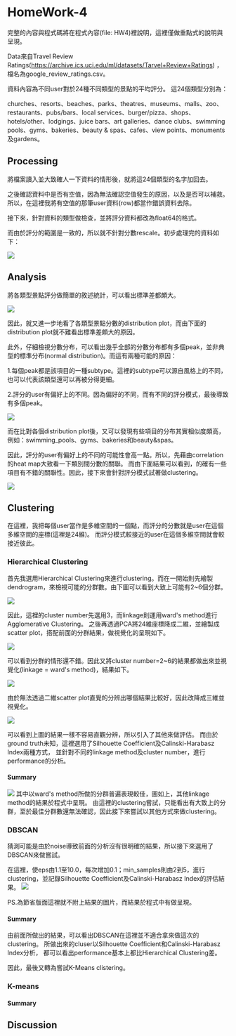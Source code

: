 # HomeWork-4
完整的內容與程式碼將在程式內容(file: HW4)裡說明，這裡僅做重點式的說明與呈現。

Data來自Travel Review Ratings(https://archive.ics.uci.edu/ml/datasets/Tarvel+Review+Ratings)
，檔名為google_review_ratings.csv。

資料內容為不同user對於24種不同類型的景點的平均評分。
這24個類型分別為：

churches、resorts、beaches、parks、theatres、museums、malls、zoo、restaurants、pubs/bars、local services、burger/pizza、shops、hotels/other、lodgings、juice bars、art galleries、dance clubs、swimming pools、gyms、bakeries、beauty & spas、cafes、view points、monuments及gardens。


## Processing

將檔案讀入並大致確人一下資料的情形後，就將這24個類型的名字加回去。

之後確認資料中是否有空值，因為無法確認空值發生的原因，以及是否可以補救。所以，在這裡我將有空值的那筆user資料(row)都當作錯誤資料去除。

接下來，針對資料的類型做檢查，並將評分資料都改為float64的格式。

而由於評分的範圍是一致的，所以就不針對分數rescale。初步處理完的資料如下：

![](.png)

## Analysis

將各類型景點評分做簡單的敘述統計，可以看出標準差都頗大。

![](https://imgur.com/RAR5cTG.png)

因此，就又進一步地看了各類型景點分數的distribution plot，而由下面的distribution plot就不難看出標準差頗大的原因。

此外，仔細檢視分數分布，可以看出幾乎全部的分數分布都有多個peak，並非典型的標準分布(normal distribution)。而這有兩種可能的原因：

1.每個peak都是該項目的一種subtype。這裡的subtype可以源自風格上的不同，也可以代表該類型還可以再被分得更細。

2.評分的user有偏好上的不同。因為偏好的不同，而有不同的評分模式，最後導致有多個peak。

![](https://imgur.com/l2cTdnN.png)

而在比對各個distribution plot後，又可以發現有些項目的分布其實相似度頗高，例如：swimming_pools、gyms、bakeries和beauty&spas。

因此，評分的user有偏好上的不同的可能性會高一點。所以，先藉由correlation的heat map大致看一下類別間分數的關聯。
而由下面結果可以看到，的確有一些項目有不錯的關聯性。因此，接下來會針對評分模式試著做clustering。

![](https://imgur.com/nofy3kp.png)

## Clustering

在這裡，我把每個user當作是多維空間的一個點，而評分的分數就是user在這個多維空間的座標(這裡是24維)。
而評分模式較接近的user在這個多維空間就會較接近彼此。

### Hierarchical Clustering
首先我選用Hierarchical Clustering來進行clustering。而在一開始則先繪製dendrogram，來檢視可能的分群數。由下圖可以看到大致上可能有2~6個分群。

![](https://imgur.com/6epvuct.png)

因此，這裡的cluster number先選用3，而linkage則運用ward's method進行Agglomerative Clustering。
之後再透過PCA將24維座標降成二維，並繪製成scatter plot，搭配前面的分群結果，做視覺化的呈現如下。

![](https://imgur.com/BR0cxHC.png)

可以看到分群的情形還不錯。因此又將cluster number=2~6的結果都做出來並視覺化(linkage = ward's method)，結果如下。

![](https://imgur.com/2vhOAco.png)

由於無法透過二維scatter plot直覺的分辨出哪個結果比較好，因此改降成三維並視覺化。

![](https://imgur.com/7aljbqv.png)

可以看到上圖的結果一樣不容易直觀分辨，所以引入了其他來做評估。
而由於ground truth未知，這裡選用了Silhouette Coefficient及Calinski-Harabasz Index兩種方式，
並針對不同的linkage method及cluster number，進行performance的分析。


#### Summary

![](https://imgur.com/68w8qFI.png)
其中以ward's method所做的分群普遍表現較佳，圖如上，其他linkage method的結果於程式中呈現。
由這裡的clustering嘗試，只能看出有大致上的分群，至於最佳分群數還無法確認，因此接下來嘗試以其他方式來做clustering。

### DBSCAN

猜測可能是由於noise導致前面的分析沒有很明確的結果，所以接下來選用了DBSCAN來做嘗試。

在這裡，使eps由1.1至10.0，每次增加0.1；min_samples則由2到5，進行clustering，並記錄Silhouette Coefficient及Calinski-Harabasz Index的評估結果。
![](https://imgur.com/pAgU7lW.png)

PS.為節省版面這裡就不附上結果的圖片，而結果於程式中有做呈現。

#### Summary

由前面所做出的結果，可以看出DBSCAN在這裡並不適合拿來做這次的clustering。
所做出來的cluser以Silhouette Coefficient和Calinski-Harabasz Index分析， 都可以看出performance基本上都比Hierarchical Clustering差。

因此，最後又轉為嘗試K-Means clistering。

### K-means

#### Summary

## Discussion
